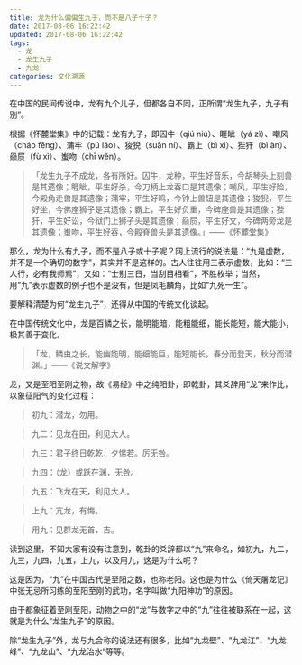 ```yaml
---
title: 龙为什么偏偏生九子，而不是八子十子？
date: 2017-08-06 16:22:42
updated: 2017-08-06 16:22:42
tags:
  - 龙
  - 龙生九子
  - 九龙
categories: 文化溯源
---
```



在中国的民间传说中，龙有九个儿子，但都各自不同，正所谓“龙生九子，九子有别”。

根据《怀麓堂集》中的记载：龙有九子，即囚牛（qiú niú）、睚眦（yá zì）、嘲风（cháo fēng）、蒲牢（pú láo）、狻猊（suān ní）、霸上（bì xì）、狴犴（bì àn）、赑屃（fù xì）、蚩吻（chī wěn）。

> 「龙生九子不成龙，各有所好。囚牛，龙种，平生好音乐，今胡琴头上刻兽是其遗像；睚眦，平生好杀，今刀柄上龙吞口是其遗像；嘲风，平生好险，今殿角走兽是其遗像；蒲牢，平生好鸣，今钟上兽钮是其遗像；狻猊，平生好坐，今佛座狮子是其遗像；霸上，平生好负重，今碑座兽是其遗像；狴犴，平生好讼，今狱门上狮子头是其遗像；赑屃，平生好文，今碑两旁龙是其遗像；蚩吻，平生好吞，今殿脊兽头是其遗像。」——《怀麓堂集》

那么，龙为什么有九子，而不是八子或十子呢？网上流行的说法是：“九是虚数，并不是一个确切的数字”，其实并不是这样的。古人往往用三表示虚数，比如：“三人行，必有我师焉”，又如：“士别三日，当刮目相看”，不胜枚举；当然，用“九”表示虚数的例子也不是没有，但是凤毛麟角，比如“九死一生”。

要解释清楚为何“龙生九子”，还得从中国的传统文化谈起。

在中国传统文化中，龙是百鳞之长，能明能暗，能粗能细，能长能短，能大能小，极其善于变化。

> 「龙，鳞虫之长，能幽能明，能细能巨，能短能长，春分而登天，秋分而潜渊。」——《说文解字》

龙，又是至阳至刚之物，故《易经》中之纯阳卦，即乾卦，其爻辞用“龙”来作比，以象征阳气的变化过程：

> 初九：潜龙，勿用。

> 九二：见龙在田，利见大人。

> 九三：君子终日乾乾，夕惕若。厉无咎。

> 九四：（龙）或跃在渊，无咎。

> 九五：飞龙在天，利见大人。

> 上九：亢龙，有悔。

> 用九：见群龙无首，吉。

读到这里，不知大家有没有注意到，乾卦的爻辞都以“九”来命名，如初九，九二，九三，九四，九五，上九，以及用九，这是为什么呢？

这是因为，“九”在中国古代是至阳之数，也称老阳。这也是为什么《倚天屠龙记》中张无忌所习练的至阳至刚的武功，名字叫做“九阳神功”的原因。

由于都象征着至刚至阳，动物之中的“龙”与数字之中的“九”往往被联系在一起，这就是为什么“龙生九子”的原因。

除“龙生九子”外，龙与九合称的说法还有很多，比如“九龙壁”、“九龙江”、“九龙峰”、“九龙山”、“九龙治水”等等。